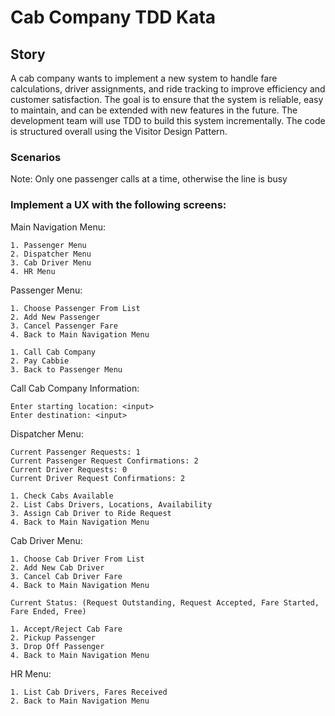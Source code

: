 # Cab Company TDD Kata
## Story
A cab company wants to implement a new system to handle fare calculations, driver assignments, and ride tracking to 
improve efficiency and customer satisfaction. The goal is to ensure that the system is reliable, easy to maintain, and 
can be extended with new features in the future. The development team will use TDD to build this system incrementally.
The code is structured overall using the Visitor Design Pattern.

### Scenarios

Note: Only one passenger calls at a time, otherwise the line is busy

### Implement a UX with the following screens:
Main Navigation Menu:
```shell
1. Passenger Menu
2. Dispatcher Menu
3. Cab Driver Menu
4. HR Menu 
```

Passenger Menu:
```shell
1. Choose Passenger From List
2. Add New Passenger
3. Cancel Passenger Fare
4. Back to Main Navigation Menu
```

```shell
1. Call Cab Company
2. Pay Cabbie
3. Back to Passenger Menu
```
Call Cab Company Information:
```
Enter starting location: <input>
Enter destination: <input>
```

Dispatcher Menu:
```
Current Passenger Requests: 1
Current Passenger Request Confirmations: 2
Current Driver Requests: 0
Current Driver Request Confirmations: 2
```
```shell
1. Check Cabs Available
2. List Cabs Drivers, Locations, Availability
3. Assign Cab Driver to Ride Request
4. Back to Main Navigation Menu
```

Cab Driver Menu:
```shell
1. Choose Cab Driver From List
2. Add New Cab Driver
3. Cancel Cab Driver Fare
4. Back to Main Navigation Menu
```

```
Current Status: (Request Outstanding, Request Accepted, Fare Started, Fare Ended, Free)
```
```shell
1. Accept/Reject Cab Fare
2. Pickup Passenger
3. Drop Off Passenger
4. Back to Main Navigation Menu
```

HR Menu:
```shell
1. List Cab Drivers, Fares Received
2. Back to Main Navigation Menu 
```
